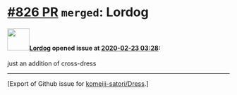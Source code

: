 # [\#826 PR](https://github.com/komeiji-satori/Dress/pull/826) `merged`: Lordog

#### <img src="https://avatars.githubusercontent.com/u/59903352?u=37bf80b7a8197ee6f6002e9760e0108949d382f1&v=4" width="50">[Lordog](https://github.com/Lordog) opened issue at [2020-02-23 03:28](https://github.com/komeiji-satori/Dress/pull/826):

just an addition of cross-dress




-------------------------------------------------------------------------------



[Export of Github issue for [komeiji-satori/Dress](https://github.com/komeiji-satori/Dress).]
